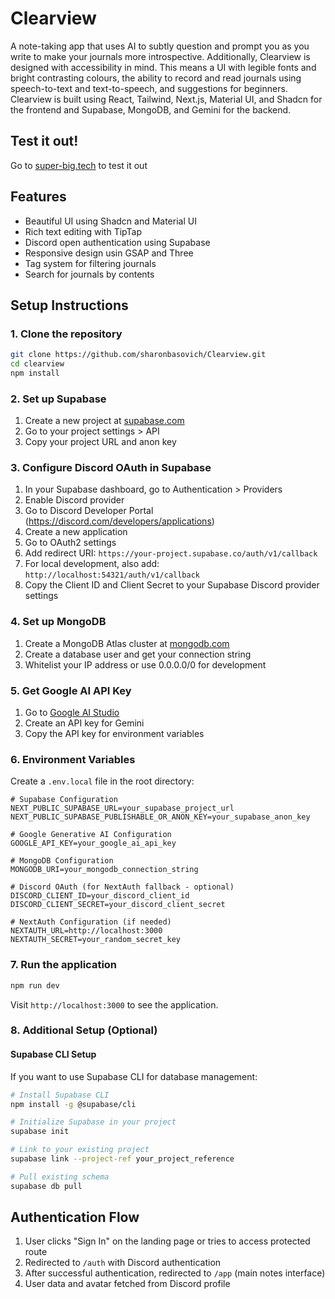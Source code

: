 # Clearview
A note-taking app that uses AI to subtly question and prompt you as you write to make your journals more introspective. Additionally, Clearview is designed with accessibility in mind. This means a UI with legible fonts and bright contrasting colours, the ability to record and read journals using speech-to-text and text-to-speech, and suggestions for beginners. Clearview is built using React, Tailwind, Next.js, Material UI, and Shadcn for the frontend and Supabase, MongoDB, and Gemini for the backend.

## Test it out!
Go to [super-big.tech](https://super-big.tech) to test it out

## Features

- Beautiful UI using Shadcn and Material UI
- Rich text editing with TipTap
- Discord open authentication using Supabase
- Responsive design usin GSAP and Three
- Tag system for filtering journals
- Search for journals by contents

## Setup Instructions

### 1. Clone the repository
```bash
git clone https://github.com/sharonbasovich/Clearview.git
cd clearview
npm install
```

### 2. Set up Supabase

1. Create a new project at [supabase.com](https://supabase.com)
2. Go to your project settings > API
3. Copy your project URL and anon key

### 3. Configure Discord OAuth in Supabase

1. In your Supabase dashboard, go to Authentication > Providers
2. Enable Discord provider
3. Go to Discord Developer Portal (https://discord.com/developers/applications)
4. Create a new application
5. Go to OAuth2 settings
6. Add redirect URI: `https://your-project.supabase.co/auth/v1/callback`
7. For local development, also add: `http://localhost:54321/auth/v1/callback`
8. Copy the Client ID and Client Secret to your Supabase Discord provider settings

### 4. Set up MongoDB

1. Create a MongoDB Atlas cluster at [mongodb.com](https://mongodb.com)
2. Create a database user and get your connection string
3. Whitelist your IP address or use 0.0.0.0/0 for development

### 5. Get Google AI API Key

1. Go to [Google AI Studio](https://aistudio.google.com/)
2. Create an API key for Gemini
3. Copy the API key for environment variables

### 6. Environment Variables

Create a `.env.local` file in the root directory:

```env
# Supabase Configuration
NEXT_PUBLIC_SUPABASE_URL=your_supabase_project_url
NEXT_PUBLIC_SUPABASE_PUBLISHABLE_OR_ANON_KEY=your_supabase_anon_key

# Google Generative AI Configuration
GOOGLE_API_KEY=your_google_ai_api_key

# MongoDB Configuration
MONGODB_URI=your_mongodb_connection_string

# Discord OAuth (for NextAuth fallback - optional)
DISCORD_CLIENT_ID=your_discord_client_id
DISCORD_CLIENT_SECRET=your_discord_client_secret

# NextAuth Configuration (if needed)
NEXTAUTH_URL=http://localhost:3000
NEXTAUTH_SECRET=your_random_secret_key
```

### 7. Run the application

```bash
npm run dev
```

Visit `http://localhost:3000` to see the application.

### 8. Additional Setup (Optional)

#### Supabase CLI Setup
If you want to use Supabase CLI for database management:

```bash
# Install Supabase CLI
npm install -g @supabase/cli

# Initialize Supabase in your project
supabase init

# Link to your existing project
supabase link --project-ref your_project_reference

# Pull existing schema
supabase db pull
```

## Authentication Flow

1. User clicks "Sign In" on the landing page or tries to access protected route
2. Redirected to `/auth` with Discord authentication
3. After successful authentication, redirected to `/app` (main notes interface)
4. User data and avatar fetched from Discord profile
